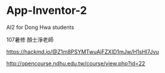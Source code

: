 # App-Inventor-2
AI2 for Dong Hwa students

107暑修 顏士淨老師

https://hackmd.io/@Z1m8PSYMTwuAjFZXID1mJw/H1sHI7Jvu

http://opencourse.ndhu.edu.tw/course/view.php?id=22
